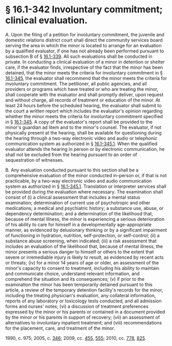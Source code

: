 # § 16.1-342 Involuntary commitment; clinical evaluation.

<p>A. Upon the filing of a petition for involuntary commitment, the juvenile and domestic relations district court shall direct the community services board serving the area in which the minor is located to arrange for an evaluation by a qualified evaluator, if one has not already been performed pursuant to subsection B of § <a href='http://law.lis.virginia.gov/vacode/16.1-339/'>16.1-339</a>. All such evaluations shall be conducted in private. In conducting a clinical evaluation of a minor in detention or shelter care, if the evaluator finds, irrespective of the fact that the minor has been detained, that the minor meets the criteria for involuntary commitment in § <a href='http://law.lis.virginia.gov/vacode/16.1-345/'>16.1-345</a>, the evaluator shall recommend that the minor meets the criteria for involuntary commitment. The petitioner, all public agencies, and all providers or programs which have treated or who are treating the minor, shall cooperate with the evaluator and shall promptly deliver, upon request and without charge, all records of treatment or education of the minor. At least 24 hours before the scheduled hearing, the evaluator shall submit to the court a written report which includes the evaluator's opinion regarding whether the minor meets the criteria for involuntary commitment specified in § <a href='http://law.lis.virginia.gov/vacode/16.1-345/'>16.1-345</a>. A copy of the evaluator's report shall be provided to the minor's guardian ad litem and to the minor's counsel. The evaluator, if not physically present at the hearing, shall be available for questioning during the hearing through a two-way electronic video and audio or telephonic communication system as authorized in § <a href='http://law.lis.virginia.gov/vacode/16.1-345.1/'>16.1-345.1</a>. When the qualified evaluator attends the hearing in person or by electronic communication, he shall not be excluded from the hearing pursuant to an order of sequestration of witnesses.</p><p>B. Any evaluation conducted pursuant to this section shall be a comprehensive evaluation of the minor conducted in-person or, if that is not practicable, by a two-way electronic video and audio communication system as authorized in § <a href='http://law.lis.virginia.gov/vacode/16.1-345.1/'>16.1-345.1</a>. Translation or interpreter services shall be provided during the evaluation where necessary. The examination shall consist of (i) a clinical assessment that includes a mental status examination; determination of current use of psychotropic and other medications; a medical and psychiatric history; a substance use, abuse, or dependency determination; and a determination of the likelihood that, because of mental illness, the minor is experiencing a serious deterioration of his ability to care for himself in a developmentally age-appropriate manner, as evidenced by delusionary thinking or by a significant impairment of functioning in hydration, nutrition, self-protection, or self-control; (ii) a substance abuse screening, when indicated; (iii) a risk assessment that includes an evaluation of the likelihood that, because of mental illness, the minor presents a serious danger to himself or others to the extent that severe or irremediable injury is likely to result, as evidenced by recent acts or threats; (iv) for a minor 14 years of age or older, an assessment of the minor's capacity to consent to treatment, including his ability to maintain and communicate choice, understand relevant information, and comprehend the situation and its consequences; (v) if prior to the examination the minor has been temporarily detained pursuant to this article, a review of the temporary detention facility's records for the minor, including the treating physician's evaluation, any collateral information, reports of any laboratory or toxicology tests conducted, and all admission forms and nurses' notes; (vi) a discussion of treatment preferences expressed by the minor or his parents or contained in a document provided by the minor or his parents in support of recovery; (vii) an assessment of alternatives to involuntary inpatient treatment; and (viii) recommendations for the placement, care, and treatment of the minor.</p><p>1990, c. 975; 2005, c. <a href='http://lis.virginia.gov/cgi-bin/legp604.exe?051+ful+CHAP0346'>346</a>; 2009, cc. <a href='http://lis.virginia.gov/cgi-bin/legp604.exe?091+ful+CHAP0455'>455</a>, <a href='http://lis.virginia.gov/cgi-bin/legp604.exe?091+ful+CHAP0555'>555</a>; 2010, cc. <a href='http://lis.virginia.gov/cgi-bin/legp604.exe?101+ful+CHAP0778'>778</a>, <a href='http://lis.virginia.gov/cgi-bin/legp604.exe?101+ful+CHAP0825'>825</a>.</p>